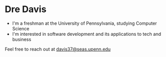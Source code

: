 # Dre Davis
* I'm a freshman at the University of Pennsylvania, studying Computer Science
* I'm interested in software development and its applications to tech and business

Feel free to reach out at davis37@seas.upenn.edu
